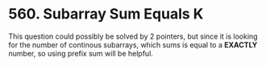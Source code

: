 # 560. Subarray Sum Equals K

This question could possibly be solved by 2 pointers, but since it is looking for the number of continous subarrays, which sums is equal to a **EXACTLY** number, so using prefix sum will be helpful.
